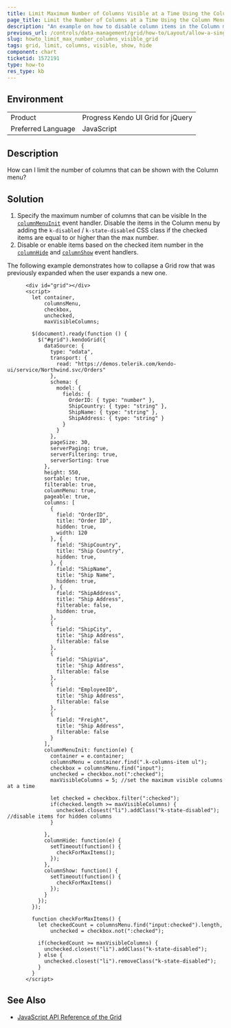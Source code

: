 ```yaml
---
title: Limit Maximum Number of Columns Visible at a Time Using the Column Menu
page_title: Limit the Number of Columns at a Time Using the Column Menu | Kendo UI Grid for jQuery
description: "An example on how to disable column items in the Column menu when a max number of columns is already shown"
previous_url: /controls/data-management/grid/how-to/Layout/allow-a-single-expanded-row-only
slug: howto_limit_max_number_columns_visible_grid
tags: grid, limit, columns, visible, show, hide
component: chart
ticketid: 1572191
type: how-to
res_type: kb
---
```


## Environment

<table>
 <tr>
  <td>Product</td>
  <td>Progress Kendo UI Grid for jQuery</td>
 </tr>
 <tr>
  <td>Preferred Language</td>
  <td>JavaScript</td>
 </tr>
</table>

## Description

How can I limit the number of columns that can be shown with the Column menu?

## Solution

1. Specify the maximum number of columns that can be visible In the [`columnMenuInit`](/api/javascript/ui/grid/events/columnmenuinit) event handler. Disable the items in the Column menu by adding the `k-disabled` / `k-state-disabled` CSS class if the checked items are equal to or higher than the max number.
1. Disable or enable items based on the checked item number in the [`columnHide`](/api/javascript/ui/grid/events/columnhide) and [`columnShow`](/kendo-ui/api/javascript/ui/grid/events/columnshow) event handlers.

The following example demonstrates how to collapse a Grid row that was previously expanded when the user expands a new one.

```dojo
      <div id="grid"></div>
      <script>
        let container,
            columnsMenu,
            checkbox,
            unchecked,
            maxVisibleColumns;

        $(document).ready(function () {
          $("#grid").kendoGrid({
            dataSource: {
              type: "odata",
              transport: {
                read: "https://demos.telerik.com/kendo-ui/service/Northwind.svc/Orders"
              },
              schema: {
                model: {
                  fields: {
                    OrderID: { type: "number" },
                    ShipCountry: { type: "string" },
                    ShipName: { type: "string" },
                    ShipAddress: { type: "string" }
                  }
                }
              },
              pageSize: 30,
              serverPaging: true,
              serverFiltering: true,
              serverSorting: true
            },
            height: 550,
            sortable: true,
            filterable: true,
            columnMenu: true,
            pageable: true,
            columns: [
              {
                field: "OrderID",
                title: "Order ID",
                hidden: true,
                width: 120
              }, {
                field: "ShipCountry",
                title: "Ship Country",
                hidden: true,
              }, {
                field: "ShipName",
                title: "Ship Name",
                hidden: true,
              }, {
                field: "ShipAddress",
                title: "Ship Address",
                filterable: false,
                hidden: true,
              },
              {
                field: "ShipCity",
                title: "Ship Address",
                filterable: false
              },
              {
                field: "ShipVia",
                title: "Ship Address",
                filterable: false
              },
              {
                field: "EmployeeID",
                title: "Ship Address",
                filterable: false
              },
              {
                field: "Freight",
                title: "Ship Address",
                filterable: false
              }
            ],
            columnMenuInit: function(e) {
              container = e.container;
              columnsMenu = container.find(".k-columns-item ul");
              checkbox = columnsMenu.find("input");
              unchecked = checkbox.not(":checked");
              maxVisibleColumns = 5; //set the maximum visible columns at a time

              let checked = checkbox.filter(":checked");
              if(checked.length >= maxVisibleColumns) {
                unchecked.closest("li").addClass("k-state-disabled"); //disable items for hidden columns
              }

            },
            columnHide: function(e) {
              setTimeout(function() {
                checkForMaxItems();
              });
            },
            columnShow: function() {
              setTimeout(function() {
                checkForMaxItems()
              });
            }
          });
        });

        function checkForMaxItems() {
          let checkedCount = columnsMenu.find("input:checked").length,
              unchecked = checkbox.not(":checked");

          if(checkedCount >= maxVisibleColumns) {
            unchecked.closest("li").addClass("k-state-disabled");
          } else {
            unchecked.closest("li").removeClass("k-state-disabled");
          }
        }
      </script>
```

## See Also

* [JavaScript API Reference of the Grid](/api/javascript/ui/grid)
